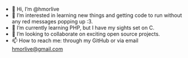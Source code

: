 - 👋 Hi, I’m @hmorlive
- 👀 I’m interested in learning new things and getting code to run without any red messages popping up :3.
- 🌱 I’m currently learning PHP, but I have my sights set on C.
- 💞️ I’m looking to collaborate on exciting open source projects.
- 📫 How to reach me: through my GitHub or via email hmorlive@gmail.com

<!---
hmorlive/hmorlive is a ✨ special ✨ repository because its `README.md` (this file) appears on your GitHub profile.
You can click the Preview link to take a look at your changes.
--->
